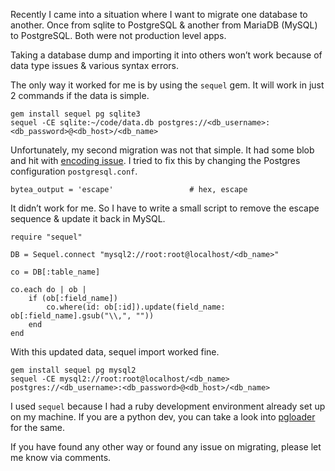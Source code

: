 Recently I came into a situation where I want to migrate one database to another. Once from sqlite to PostgreSQL & another from MariaDB (MySQL) to PostgreSQL. Both were not production level apps.

Taking a database dump and importing it into others won’t work because of data type issues & various syntax errors.

The only way it worked for me is by using the `sequel` gem. It will work in just 2 commands if the data is simple.

    gem install sequel pg sqlite3
    sequel -CE sqlite:~/code/data.db postgres://<db_username>:<db_password>@<db_host>/<db_name>

Unfortunately, my second migration was not that simple. It had some blob and hit with [encoding issue](https://stackoverflow.com/a/28633839). I tried to fix this by changing the Postgres configuration `postgresql.conf`.

    bytea_output = 'escape'                 # hex, escape

It didn’t work for me. So I have to write a small script to remove the escape sequence & update it back in MySQL.

    require "sequel"

    DB = Sequel.connect "mysql2://root:root@localhost/<db_name>"

    co = DB[:table_name]

    co.each do | ob |
        if (ob[:field_name])
            co.where(id: ob[:id]).update(field_name: ob[:field_name].gsub("\\,", ""))
        end
    end

With this updated data, sequel import worked fine.

    gem install sequel pg mysql2
    sequel -CE mysql2://root:root@localhost/<db_name> postgres://<db_username>:<db_password>@<db_host>/<db_name>

I used `sequel` because I had a ruby development environment already set up on my machine. If you are a python dev, you can take a look into [pgloader](https://pgloader.readthedocs.io/en/latest/) for the same.

If you have found any other way or found any issue on migrating, please let me know via comments.
